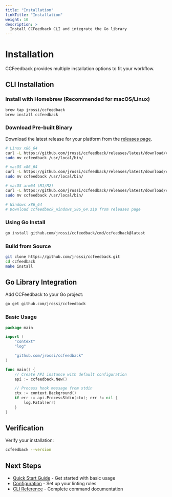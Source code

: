 ```yaml
---
title: "Installation"
linkTitle: "Installation"
weight: 10
description: >
  Install CCFeedback CLI and integrate the Go library
---
```


# Installation

CCFeedback provides multiple installation options to fit your workflow.

## CLI Installation

### Install with Homebrew (Recommended for macOS/Linux)

```bash
brew tap jrossi/ccfeedback
brew install ccfeedback
```

### Download Pre-built Binary

Download the latest release for your platform from the [releases page](https://github.com/jrossi/ccfeedback/releases).

```bash
# Linux x86_64
curl -L https://github.com/jrossi/ccfeedback/releases/latest/download/ccfeedback_Linux_x86_64.tar.gz | tar xz
sudo mv ccfeedback /usr/local/bin/

# macOS x86_64
curl -L https://github.com/jrossi/ccfeedback/releases/latest/download/ccfeedback_Darwin_x86_64.tar.gz | tar xz
sudo mv ccfeedback /usr/local/bin/

# macOS arm64 (M1/M2)
curl -L https://github.com/jrossi/ccfeedback/releases/latest/download/ccfeedback_Darwin_arm64.tar.gz | tar xz
sudo mv ccfeedback /usr/local/bin/

# Windows x86_64
# Download ccfeedback_Windows_x86_64.zip from releases page
```

### Using Go Install

```bash
go install github.com/jrossi/ccfeedback/cmd/ccfeedback@latest
```

### Build from Source

```bash
git clone https://github.com/jrossi/ccfeedback.git
cd ccfeedback
make install
```

## Go Library Integration

Add CCFeedback to your Go project:

```bash
go get github.com/jrossi/ccfeedback
```

### Basic Usage

```go
package main

import (
    "context"
    "log"

    "github.com/jrossi/ccfeedback"
)

func main() {
    // Create API instance with default configuration
    api := ccfeedback.New()

    // Process hook message from stdin
    ctx := context.Background()
    if err := api.ProcessStdin(ctx); err != nil {
        log.Fatal(err)
    }
}
```

## Verification

Verify your installation:

```bash
ccfeedback --version
```

## Next Steps

- [Quick Start Guide](../quickstart/) - Get started with basic usage
- [Configuration](../configuration/) - Set up your linting rules
- [CLI Reference](../cli-reference/) - Complete command documentation